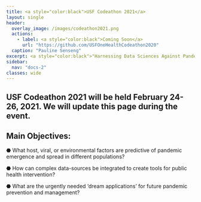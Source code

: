 ```yaml
---
title: <a style="color:black">USF Codeathon 2021</a>
layout: single
header:
  overlay_image: /images/codeathon2021.png
  actions:
    - label: <a style="color:black">Coming Soon</a>
      url: "https://github.com/USFOneHealthCodeathon2020"
  caption: "Pauline Senseng"
excerpt: <a style="color:black">"Harnessing Data Sciences Against Pandemics"</a>
sidebar:
  nav: "docs-2"
classes: wide
---
```


## USF Codeathon 2021 will be held February 24-26, 2021. We will update this page during the event. 

## Main Objectives: 

⬣ What host, viral, or environmental factors are predictive of pandemic emergence and spread in different populations?

⬣ How can complex data-sources be integrated to create tools for public health intervention?

⬣ What are the urgently needed ‘dream applications’ for future pandemic prevention and management?

